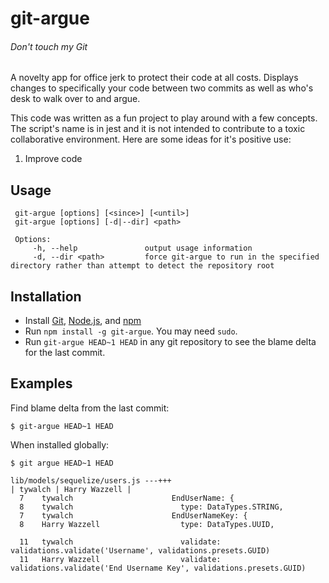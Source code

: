 # git-argue
###### Don't touch my Git
A novelty app for office jerk to protect their code at all costs. Displays changes to specifically your code between two commits as well as who's desk to walk over to and argue.

This code was written as a fun project to play around with a few concepts. The script's name is in jest and it is not intended to contribute to a toxic collaborative environment. Here are some ideas for it's positive use:
1. Improve code     

## Usage
     git-argue [options] [<since>] [<until>]
     git-argue [options] [-d|--dir] <path>

     Options:
         -h, --help               output usage information
         -d, --dir <path>         force git-argue to run in the specified directory rather than attempt to detect the repository root
      
## Installation

- Install [Git](http://git-scm.com/), [Node.js](http://nodejs.org/), and [npm](https://npmjs.org/)
- Run ``npm install -g git-argue``. You may need ``sudo``.
- Run ``git-argue HEAD~1 HEAD`` in any git repository to see the blame delta for the last commit.

## Examples

Find blame delta from the last commit:

	$ git-argue HEAD~1 HEAD

When installed globally:

	$ git argue HEAD~1 HEAD

    lib/models/sequelize/users.js ---+++
    | tywalch | Harry Wazzell |
      7    tywalch                      EndUserName: {
      8    tywalch                        type: DataTypes.STRING,
      7    tywalch                      EndUserNameKey: {
      8    Harry Wazzell                  type: DataTypes.UUID,
      
      11   tywalch                        validate: validations.validate('Username', validations.presets.GUID)
      11   Harry Wazzell                  validate: validations.validate('End Username Key', validations.presets.GUID)

